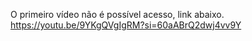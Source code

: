 O primeiro vídeo não é possível acesso, link abaixo.
https://youtu.be/9YKgQVgIgRM?si=60aABrQ2dwj4vv9Y

